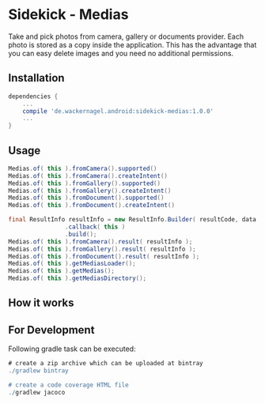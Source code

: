 # Sidekick - Medias
Take and pick photos from camera, gallery or documents provider. Each photo is stored as a copy inside the application.
This has the advantage that you can easy delete images and you need no additional permissions.

## Installation
```gradle
dependencies {
    ...
    compile 'de.wackernagel.android:sidekick-medias:1.0.0'
    ...
}
```

## Usage
```java
Medias.of( this ).fromCamera().supported()
Medias.of( this ).fromCamera().createIntent()
Medias.of( this ).fromGallery().supported()
Medias.of( this ).fromGallery().createIntent()
Medias.of( this ).fromDocument().supported()
Medias.of( this ).fromDocument().createIntent()

final ResultInfo resultInfo = new ResultInfo.Builder( resultCode, data )
                .callback( this )
                .build();
Medias.of( this ).fromCamera().result( resultInfo );
Medias.of( this ).fromGallery().result( resultInfo );
Medias.of( this ).fromDocument().result( resultInfo );
Medias.of( this ).getMediasLoader();
Medias.of( this ).getMedias();
Medias.of( this ).getMediasDirectory();

```

## How it works

## For Development
Following gradle task can be executed:
```gradle
# create a zip archive which can be uploaded at bintray
./gradlew bintray

# create a code coverage HTML file
./gradlew jacoco
```
